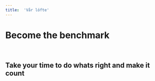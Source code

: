 ```yaml
---
title:	'Vår löfte'
---
```


# Become the benchmark

<br/>

## Take your time to do whats right       and make it count
